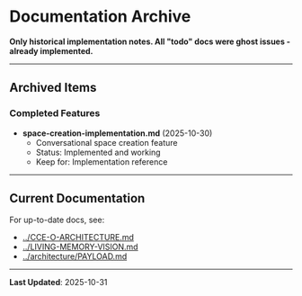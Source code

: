 # Documentation Archive

**Only historical implementation notes. All "todo" docs were ghost issues - already implemented.**

---

## Archived Items

### Completed Features
- **space-creation-implementation.md** (2025-10-30)
  - Conversational space creation feature
  - Status: Implemented and working
  - Keep for: Implementation reference

---

## Current Documentation

For up-to-date docs, see:
- [../CCE-O-ARCHITECTURE.md](../CCE-O-ARCHITECTURE.md)
- [../LIVING-MEMORY-VISION.md](../LIVING-MEMORY-VISION.md)
- [../architecture/PAYLOAD.md](../architecture/PAYLOAD.md)

---

**Last Updated**: 2025-10-31
